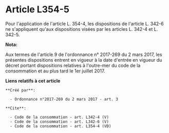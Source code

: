 # Article L354-5

Pour l'application de l'article L. 354-4, les dispositions de l'article L. 342-6 ne s'appliquent qu'aux dispositions visées
par les articles L. 342-4 et L. 342-5.

**Nota:**

Aux termes de l'article 9 de l'ordonnance n° 2017-269 du 2 mars 2017,   les présentes dispositions entrent en vigueur à la
date d'entrée en   vigueur du décret portant dispositions relatives à l'outre-mer du code   de la consommation et au plus
tard le 1er juillet 2017.

**Liens relatifs à cet article**

	**Créé par**:

	  - Ordonnance n°2017-269 du 2 mars 2017 - art. 3

	**Cite**:

	  - Code de la consommation - art. L342-4 (V)
	  - Code de la consommation - art. L342-6 (V)
	  - Code de la consommation - art. L354-4 (VD)
